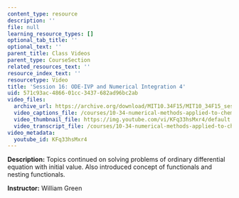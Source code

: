 ```yaml
---
content_type: resource
description: ''
file: null
learning_resource_types: []
optional_tab_title: ''
optional_text: ''
parent_title: Class Videos
parent_type: CourseSection
related_resources_text: ''
resource_index_text: ''
resourcetype: Video
title: 'Session 16: ODE-IVP and Numerical Integration 4'
uid: 571c93ac-4866-01cc-3437-682ad96bc2ab
video_files:
  archive_url: https://archive.org/download/MIT10.34F15/MIT10_34F15_ses16_300k.mp4
  video_captions_file: /courses/10-34-numerical-methods-applied-to-chemical-engineering-fall-2015/a7bd07a582b157ecb1c5fb31914e38e2_KFq33hsMxr4.vtt
  video_thumbnail_file: https://img.youtube.com/vi/KFq33hsMxr4/default.jpg
  video_transcript_file: /courses/10-34-numerical-methods-applied-to-chemical-engineering-fall-2015/b2dc3c9bed63c65f0909c7f7c5728349_KFq33hsMxr4.pdf
video_metadata:
  youtube_id: KFq33hsMxr4
---
```


**Description:** Topics continued on solving problems of ordinary differential equation with initial value. Also introduced concept of functionals and nesting functionals.

**Instructor:** William Green